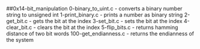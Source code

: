 ##0x14-bit_manipulation
0-binary_to_uint.c - converts a binary number string to unsigned int
1-print_binary.c - prints a number as binary string
2-get_bit.c - gets the bit at the index
3-set_bit.c - sets the bit at the index
4-clear_bit.c - clears the bit at the index
5-flip_bits.c -  returns hamming distance of two bit words
100-get_endianness.c - returns the endianness of the system
